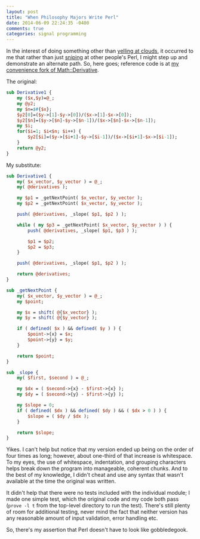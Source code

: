 ```yaml
---
layout: post
title: "When Philosophy Majors Write Perl"
date: 2014-06-09 22:24:35 -0400
comments: true
categories: signal programming
---
```

In the interest of doing something other than [yelling at clouds](http://www.fanpop.com/clubs/the-simpsons/images/7414384/title/old-man-yells-cloud-photo), it occurred to me that rather than just [sniping](http://someguyontheinter.net/blog/when-mathematicians-write-perl/) at other people's Perl, I might step up and demonstrate an alternate path.  So, here goes; reference code is at [my convenience fork of Math::Derivative](https://github.com/hakamadare/Math-Derivative/tree/legible).

The original:

```perl
sub Derivative1 {
    my ($x,$y)=@_;
    my @y2;
    my $n=$#{$x};
    $y2[0]=($y->[1]-$y->[0])/($x->[1]-$x->[0]);
    $y2[$n]=($y->[$n]-$y->[$n-1])/($x->[$n]-$x->[$n-1]);
    my $i;
    for($i=1; $i<$n; $i++) {
        $y2[$i]=($y->[$i+1]-$y->[$i-1])/($x->[$i+1]-$x->[$i-1]);
    }
    return @y2;
}
```

My substitute:

```perl
sub Derivative1 {
    my( $x_vector, $y_vector ) = @_;
    my( @derivatives );

    my $p1 = _getNextPoint( $x_vector, $y_vector );
    my $p2 = _getNextPoint( $x_vector, $y_vector );

    push( @derivatives, _slope( $p1, $p2 ) );

    while ( my $p3 = _getNextPoint( $x_vector, $y_vector ) ) {
        push( @derivatives, _slope( $p1, $p3 ) );

        $p1 = $p2;
        $p2 = $p3;
    }

    push( @derivatives, _slope( $p1, $p2 ) );

    return @derivatives;
}

sub _getNextPoint {
    my( $x_vector, $y_vector ) = @_;
    my $point;

    my $x = shift( @{$x_vector} );
    my $y = shift( @{$y_vector} );

    if ( defined( $x ) && defined( $y ) ) {
        $point->{x} = $x;
        $point->{y} = $y;
    }

    return $point;
}

sub _slope {
    my( $first, $second ) = @_;

    my $dx = ( $second->{x} - $first->{x} );
    my $dy = ( $second->{y} - $first->{y} );

    my $slope = 0;
    if ( defined( $dx ) && defined( $dy ) && ( $dx > 0 ) ) {
        $slope = ( $dy / $dx );
    }

    return $slope;
}
```

Yikes.  I can't help but notice that my version ended up being on the order of four times as long; however, about one-third of that increase is whitespace.  To my eyes, the use of whitespace, indentation, and grouping characters helps break down the program into manageable, coherent chunks.  And to the best of my knowledge, I didn't cheat and use any syntax that wasn't available at the time the original was written.

It didn't help that there were no tests included with the individual module; I made one simple test, which the original code and my code both pass (`prove -l t` from the top-level directory to run the test).  There's still plenty of room for additional testing, never mind the fact that neither version has any reasonable amount of input validation, error handling etc.

So, there's my assertion that Perl doesn't have to look like gobbledegook.
